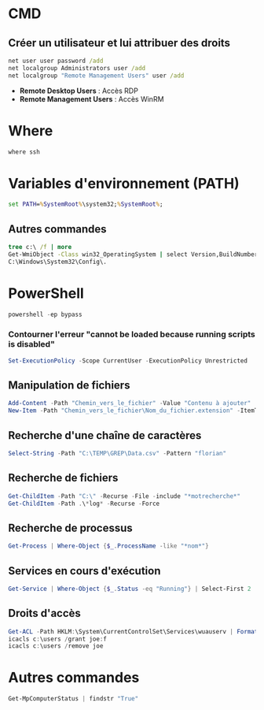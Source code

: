 # CMD

## Créer un utilisateur et lui attribuer des droits

```cmd
net user user password /add
net localgroup Administrators user /add
net localgroup "Remote Management Users" user /add
```

- **Remote Desktop Users** : Accès RDP
- **Remote Management Users** : Accès WinRM

# Where

```cmd
where ssh
```

# Variables d'environnement (PATH)

```cmd
set PATH=%SystemRoot%\system32;%SystemRoot%;
```

## Autres commandes

```cmd
tree c:\ /f | more
Get-WmiObject -Class win32_OperatingSystem | select Version,BuildNumber
C:\Windows\System32\Config\.
```

# PowerShell

```powershell
powershell -ep bypass
```

### Contourner l'erreur "cannot be loaded because running scripts is disabled"

```powershell
Set-ExecutionPolicy -Scope CurrentUser -ExecutionPolicy Unrestricted
```

## Manipulation de fichiers

```powershell
Add-Content -Path "Chemin_vers_le_fichier" -Value "Contenu à ajouter"
New-Item -Path "Chemin_vers_le_fichier\Nom_du_fichier.extension" -ItemType "file"
```

## Recherche d'une chaîne de caractères

```powershell
Select-String -Path "C:\TEMP\GREP\Data.csv" -Pattern "florian"
```

## Recherche de fichiers

```powershell
Get-ChildItem -Path "C:\" -Recurse -File -include "*motrecherche*"
Get-ChildItem -Path .\*log* -Recurse -Force
```

## Recherche de processus

```powershell
Get-Process | Where-Object {$_.ProcessName -like "*nom*"}
```

## Services en cours d'exécution

```powershell
Get-Service | Where-Object {$_.Status -eq "Running"} | Select-First 2 | Format-List
```

## Droits d'accès

```powershell
Get-ACL -Path HKLM:\System\CurrentControlSet\Services\wuauserv | Format-List
icacls c:\users /grant joe:f
icacls c:\users /remove joe
```

# Autres commandes


```powershell
Get-MpComputerStatus | findstr "True"
```